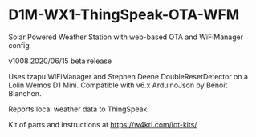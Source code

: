 # D1M-WX1-ThingSpeak-OTA-WFM
Solar Powered Weather Station with web-based OTA and WiFiManager config

v1008 2020/06/15 beta release

Uses tzapu WiFiManager and Stephen Deene DoubleResetDetector on a Lolin Wemos D1 Mini. Compatible with v6.x ArduinoJson by Benoit Blanchon.

Reports local weather data to ThingSpeak.

Kit of parts and instructions at https://w4krl.com/iot-kits/


